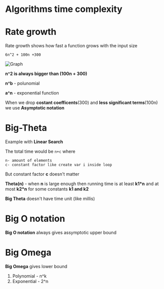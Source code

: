  Algorithms time complexity  
===========================
# Rate growth
Rate growth shows how fast a function grows with the input size

 `6n^2 + 100n +300`

![Graph](https://cdn.kastatic.org/ka-perseus-images/0642ea78ce621e53dbe7f45881a97786c7262635.png)

**n^2 is always bigger than (100n + 300)**


**n^b** - polunomial

**a^n** - exponential function

When we drop **costant coefficents**(300) and **less significant terms**(100n) we use **Asymptotic notation**

# Big-Theta
Example with **Linear Search** 

The total time would be `n+c` where 

	n- amount of elements
	c- constant factor like create var i inside loop
But constant factor **c** doesn't matter 

**Theta(n)** - when **n** is large enough then running time is at least **k1\*n** and at most **k2\*n** for some constants **k1 and k2**

**Big Theta** doesn't have time unit (like millis)


# Big O notation
**Big O notation** always gives assymptotic upper bound

# Big Omega
**Big Omega** gives lower bound

1. Polynomial - n^k
2. Exponential - 2^n
